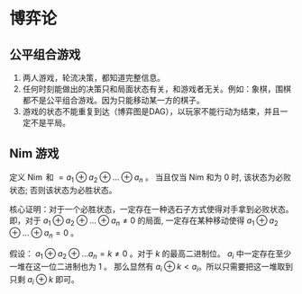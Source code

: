# 博弈论

## 公平组合游戏
1. 两人游戏，轮流决策，都知道完整信息。
2. 任何时刻能做出的决策只和局面状态有关，和游戏者无关。例如：象棋，围棋都不是公平组合游戏。因为只能移动某一方的棋子。
3. 游戏的状态不能重复到达（博弈图是DAG），以玩家不能行动为结束，并且一定不是平局。

## Nim 游戏
定义 $\operatorname{Nim}$ 和 $=a_{1} \oplus a_{2} \oplus \ldots \oplus a_{n}$ 。
当且仅当 Nim 和为 0 时, 该状态为必败状态; 否则该状态为必胜状态。

核心证明：对于一个必胜状态，一定存在一种选石子方式使得对手拿到必败状态。
即，对于 $a_{1} \oplus a_{2} \oplus \ldots \oplus a_{n} \neq 0$ 的局面, 一定存在某种移动使得  $a_{1} \oplus a_{2} \oplus \ldots \oplus a_{n}=0$ 。

假设： $a_{1} \oplus a_{2} \oplus \ldots a_{n}=k \neq 0$ 。对于 $k$ 的最高二进制位。 $a_{i}$ 中一定存在至少一堆在这一位二进制也为 $1$ 。 那么显然有 $a_{i} \oplus k < a_{i}$。所以只需要把这一堆取到只剩 $a_{i} \oplus k$ 即可。



